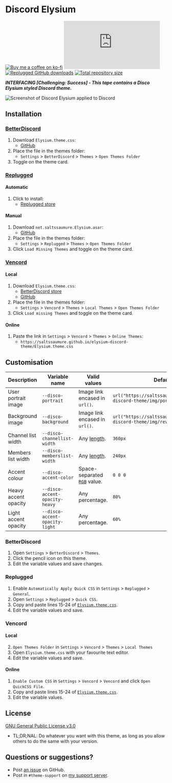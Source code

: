 [screenshot]:       https://saltssaumure.github.io/elysium-discord-theme/preview/preview.avif "Screenshot of Discord Elysium applied to Discord"

[css-color]:        https://developer.mozilla.org/en-US/docs/Web/CSS/color_value
[css-length]:       https://developer.mozilla.org/en-US/docs/Web/CSS/length
[discord]:          https://discord.gg/uy8nKQVatp

[BetterDiscord]:    https://betterdiscord.app/
[Replugged]:        https://replugged.dev/
[Vencord]:          https://github.com/Vendicated/Vencord

[shield-donate]:    https://img.shields.io/badge/Donate-ko--fi-orange?style=flat-square&logo=kofi&logoColor=orange
[ko-fi]:            https://ko-fi.com/saltssaumure "Buy me a coffee!"

[shield-bd-dl]:     https://img.shields.io/github/downloads/Saltssaumure/elysium-discord-theme/Elysium.theme.css?color=purple&label=Downloads&style=flat-square
[shield-asar-dl]:   https://img.shields.io/github/downloads/Saltssaumure/elysium-discord-theme/net.saltssaumure.Elysium.asar?color=purple&label=Downloads&style=flat-square
[shield-repo-size]: https://img.shields.io/github/repo-size/Saltssaumure/elysium-discord-theme?label=Repository&style=flat-square "Total size"

[github]:           https://github.com/Saltssaumure/elysium-discord-theme
[issues]:           https://github.com/Saltssaumure/elysium-discord-theme/issues
[license]:          https://github.com/Saltssaumure/elysium-discord-theme/blob/main/LICENSE
[.theme.css]:       https://github.com/Saltssaumure/elysium-discord-theme/blob/main/Elysium.theme.css

[release-bd]:       https://betterdiscord.app/theme/?id=000 "BetterDiscord store page"
[release-rp]:       https://replugged.dev/store/net.saltssaumure.Elysium "Replugged store page"
[release-bd-gh]:    https://github.com/Saltssaumure/elysium-discord-theme/releases/latest/download/Elysium.theme.css "Get latest release"
[release-rp-gh]:    https://github.com/Saltssaumure/elysium-discord-theme/releases/latest/download/net.saltssaumure.Elysium.asar "Get latest release"

# Discord Elysium
[![Buy me a coffee on ko-fi][shield-donate]][ko-fi]
[![BetterDiscord GitHub downloads][shield-bd-dl]][release-bd-gh]
[![Replugged GitHub downloads][shield-asar-dl]][release-rp-gh]
[![Total repository size][shield-repo-size]][github]

***INTERFACING [Challenging: Success] - This tape contains a Disco Elysium styled Discord theme.***

![Screenshot of Discord Elysium applied to Discord][screenshot]

## Installation

### [BetterDiscord][BetterDiscord]
1. Download `Elysium.theme.css`:
    <!-- - [BetterDiscord store][release-bd] -->
    - [GitHub][release-bd-gh]
2. Place the file in the themes folder:
    - `Settings` > `BetterDiscord` > `Themes` > `Open Themes Folder`
3. Toggle on the theme card.

### [Replugged][Replugged]
#### Automatic
1. Click to install:
    - [Replugged store][release-rp]
#### Manual
1. Download `net.saltssaumure.Elysium.asar`:
    - [GitHub][release-rp-gh]
2. Place the file in the themes folder:
    - `Settings` > `Replugged` > `Themes` > `Open Themes Folder`
3. Click `Load Missing Themes` and toggle on the theme card.

### [Vencord][Vencord]
#### Local
1. Download `Elysium.theme.css`:
    - [BetterDiscord store][release-bd]
    - [GitHub][release-bd-gh]
2. Place the file in the themes folder:
    - `Settings` > `Vencord` > `Themes` > `Local Themes` > `Open Themes Folder`
3. Click `Load missing Themes` and toggle on the theme card.
#### Online
1. Paste the link in `Settings` > `Vencord` > `Themes` > `Online Themes`:
    - `https://saltssaumure.github.io/elysium-discord-theme/Elysium.theme.css`

## Customisation

| Description          | Variable name                  | Valid values                              | Default value                                                                   |
| -------------------- | ------------------------------ | ----------------------------------------- | ------------------------------------------------------------------------------- |
| User portrait image  | `--disco-portrait`             | Image link encased in `url()`.            | `url("https://saltssaumure.github.io/elysium-discord-theme/img/portrait.avif")` |
| Background image     | `--disco-background`           | Image link encased in `url()`.            | `url("https://saltssaumure.github.io/elysium-discord-theme/img/revachol.avif")` |
| Channel list width   | `--disco-channellist-width`    | Any [length][css-length].                 | `360px`                                                                         |
| Members list width   | `--disco-memberslist-width`    | Any [length][css-length].                 | `240px`                                                                         |
| Accent colour        | `--disco-accent-color`         | Space-separated [`RGB`][css-color] value. | `0 0 0`                                                                         |
| Heavy accent opacity | `--disco-accent-opacity-heavy` | Any percentage.                           | `80%`                                                                           |
| Light accent opacity | `--disco-accent-opacity-light` | Any percentage.                           | `60%`                                                                           |

### BetterDiscord
1. Open `Settings` > `BetterDiscord` > `Themes`.
2. Click the pencil icon on this theme.
3. Edit the variable values and save changes.

### Replugged
1. Enable `Automatically Apply Quick CSS` in `Settings` > `Replugged` > `General`.
1. Open `Settings` > `Replugged` > `Quick CSS`.
3. Copy and paste lines 15-24 of [`Elysium.theme.css`][.theme.css].
3. Edit the variable values and save.

### Vencord
#### Local
2. `Open Themes Folder` in `Settings` > `Vencord` > `Themes` > `Local Themes`
3. Open `Elysium.theme.css` with your favourite text editor.
4. Edit the variable values and save.
#### Online
1. `Enable Custom CSS` in `Settings` > `Vencord` > `Vencord` and click `Open QuickCSS File`.
2. Copy and paste lines 15-24 of [`Elysium.theme.css`][.theme.css].
3. Edit the variable values.

## License
[GNU General Public License v3.0][license]
- <span title="Too long; didn't read; not a lawyer">TL;DR;NAL</span>: Do whatever you want with this theme, as long as you allow others to do the same with your version.

## Questions or suggestions?
- Post [an issue][issues] on GitHub.
- Post in `#theme-support` on [my support server][discord].
